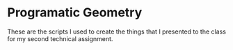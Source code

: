# Programatic Geometry
These are the scripts I used to create the things that I presented to the class
for my second technical assignment.
